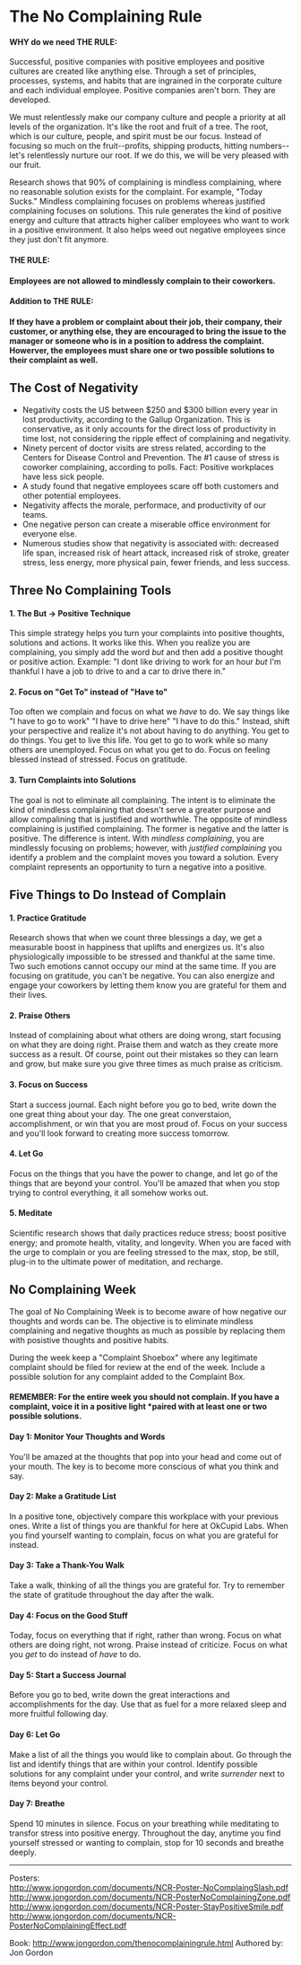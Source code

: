 # The No Complaining Rule

#### WHY do we need THE RULE:    
Successful, positive companies with positive employees and positive cultures are created like anything else. Through a set of principles, processes, systems, and habits that are ingrained in the corporate culture and each individual employee. Positive companies aren't born. They are developed.

We must relentlessly make our company culture and people a priority at all levels of the organization. It's like the root and fruit of a tree. The root, which is our culture, people, and spirit must be our focus. Instead of focusing so much on the fruit--profits, shipping products, hitting numbers--let's relentlessly nurture our root. If we do this, we will be very pleased with our fruit.

Research shows that 90% of complaining is mindless complaining, where no reasonable solution exists for the complaint. For example, "Today Sucks."
Mindless complaining focuses on problems whereas justified complaining focuses on solutions.
This rule generates the kind of positive energy and culture that attracts higher caliber employees who want to work in a positive environment. It also helps weed out negative employees since they just don't fit anymore.

#### THE RULE: 
#### Employees are not allowed to mindlessly complain to their coworkers. 
#### Addition to THE RULE: 
#### If they have a problem or complaint about their job, their company, their customer, or anything else, they are encouraged to bring the issue to the manager or someone who is in a position to address the complaint. Howerver, the employees must share one or two possible solutions to their complaint as well.

## The Cost of Negativity

* Negativity costs the US between $250 and $300 billion every year in lost productivity, according to the Gallup Organization. This is conservative, as it only accounts for the direct loss of productivity in time lost, not considering the ripple effect of complaining and negativity.
* Ninety percent of doctor visits are stress related, according to the Centers for Disease Control and Prevention. The #1 cause of stress is coworker complaining, according to polls. Fact: Positive workplaces have less sick people.
* A study found that negative employees scare off both customers and other potential employees.
* Negativity affects the morale, performace, and productivity of our teams.
* One negative person can create a miserable office environment for everyone else.
* Numerous studies show that negativity is associated with: decreased life span, increased risk of heart attack, increased risk of stroke, greater stress, less energy, more physical pain, fewer friends, and less success.

## Three No Complaining Tools

#### 1. The But -> Positive Technique   
This simple strategy helps you turn your complaints into positive thoughts, solutions and actions. It works like this. When you realize you are complaining, you simply add the word <i>but</i> and then add a positive thought or positive action. Example: "I dont like driving to work for an hour <i>but</i> I'm thankful I have a job to drive to and a car to drive there in."

#### 2. Focus on "Get To" instead of "Have to"
Too often we complain and focus on what we <i>have</i> to do. We say things like "I have to go to work" "I have to drive here" "I have to do this." Instead, shift your perspective and realize it's not about having to do anything. You get to do things. You get to live this life. You get to go to work while so many others are unemployed. Focus on what you get to do. Focus on feeling blessed instead of stressed. Focus on gratitude.

#### 3. Turn Complaints into Solutions
The goal is not to eliminate all complaining. The intent is to eliminate the kind of mindless complaining that doesn't serve a greater purpose and allow compalining that is justified and worthwhle. The opposite of mindless complaining is justified complaining. The former is negative and the latter is positive. The difference is intent. With <i>mindless complaining</i>, you are mindlessly focusing on problems; however, with <i>justified complaining</i> you identify a problem and the complaint moves you toward a solution. Every complaint represents an opportunity to turn a negative into a positive.


## Five Things to Do Instead of Complain

#### 1. Practice Gratitude
Research shows that when we count three blessings a day, we get a measurable boost in happiness that uplifts and energizes us. It's also physiologically impossible to be stressed and thankful at the same time. Two such emotions cannot occupy our mind at the same time. If you are focusing on gratitude, you can't be negative. You can also energize and engage your coworkers by letting them know you are grateful for them and their lives.

#### 2. Praise Others
Instead of complaining about what others are doing wrong, start focusing on what they are doing right. Praise them and watch as they create more success as a result. Of course, point out their mistakes so they can learn and grow, but make sure you give three times as much praise as criticism.

#### 3. Focus on Success
Start a success journal. Each night before you go to bed, write down the one great thing about your day. The one great converstaion, accomplishment, or win that you are most proud of. Focus on your success and you'll look forward to creating more success tomorrow.

#### 4. Let Go
Focus on the things that you have the power to change, and let go of the things that are beyond your control. You'll be amazed that when you stop trying to control everything, it all somehow works out.

#### 5. Meditate
Scientific research shows that daily practices reduce stress; boost positive energy; and promote health, vitality, and longevity. When you are faced with the urge to complain or you are feeling stressed to the max, stop, be still, plug-in to the ultimate power of meditation, and recharge.

## No Complaining Week
The goal of No Complaining Week is to become aware of how negative our thoughts and words can be. The objective is to eliminate mindless complaining and negative thoughts as much as possible by replacing them with posistive thoughts and positive habits.

During the week keep a "Complaint Shoebox" where any legitimate complaint should be filed for review at the end of the week. Include a possible solution for any complaint added to the Complaint Box.

#### REMEMBER: For the entire week you should not complain. If you have a complaint, voice it in a positive light *paired with at least one or two possible solutions.

#### Day 1: Monitor Your Thoughts and Words
You'll be amazed at the thoughts that pop into your head and come out of your mouth. The key is to become more conscious of what you think and say.    

#### Day 2: Make a Gratitude List
In a positive tone, objectively compare this workplace with your previous ones. Write a list of things you are thankful for here at OkCupid Labs. When you find yourself wanting to complain, focus on what you are grateful for instead.    

#### Day 3: Take a Thank-You Walk
Take a walk, thinking of all the things you are grateful for. Try to remember the state of gratitude throughout the day after the walk.   

#### Day 4: Focus on the Good Stuff
Today, focus on everything that if right, rather than wrong. Focus on what others are doing right, not wrong. Praise instead of criticize. Focus on what you <i>get</i> to do instead of <i>have</i> to do.   

#### Day 5: Start a Success Journal
Before you go to bed, write down the great interactions and accomplishments for the day. Use that as fuel for a more relaxed sleep and more fruitful following day.   

#### Day 6: Let Go
Make a list of all the things you would like to complain about. Go through the list and identify things that are within your control. Identify possible solutions for any complaint under your control, and write <i>surrender</i> next to items beyond your control.   

#### Day 7: Breathe
Spend 10 minutes in silence. Focus on your breathing while meditating to transfor stress into positive energy. Throughout the day, anytime you find yourself stressed or wanting to complain, stop for 10 seconds and breathe deeply.   



--------
Posters:    
http://www.jongordon.com/documents/NCR-Poster-NoComplaingSlash.pdf   
http://www.jongordon.com/documents/NCR-PosterNoComplainingZone.pdf   
http://www.jongordon.com/documents/NCR-Poster-StayPositiveSmile.pdf   
http://www.jongordon.com/documents/NCR-PosterNoComplainingEffect.pdf   

Book: http://www.jongordon.com/thenocomplainingrule.html
Authored by: Jon Gordon




